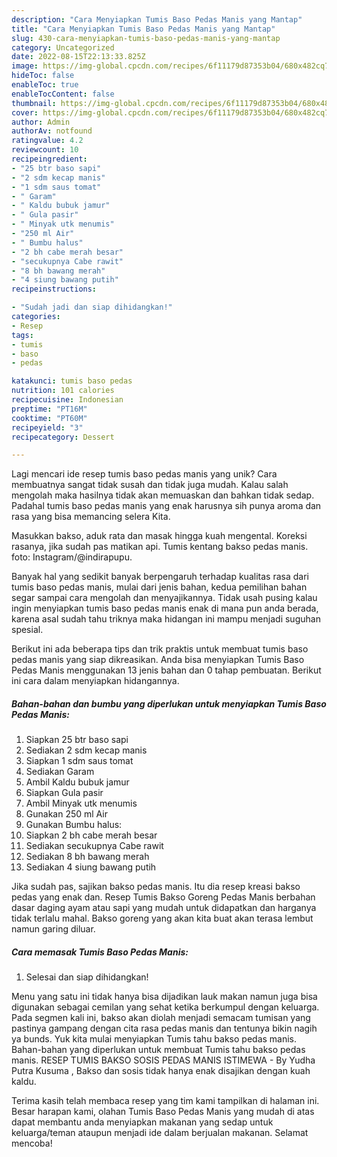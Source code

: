 ```yaml
---
description: "Cara Menyiapkan Tumis Baso Pedas Manis yang Mantap"
title: "Cara Menyiapkan Tumis Baso Pedas Manis yang Mantap"
slug: 430-cara-menyiapkan-tumis-baso-pedas-manis-yang-mantap
category: Uncategorized
date: 2022-08-15T22:13:33.825Z
image: https://img-global.cpcdn.com/recipes/6f11179d87353b04/680x482cq70/tumis-baso-pedas-manis-foto-resep-utama.jpg
hideToc: false
enableToc: true
enableTocContent: false
thumbnail: https://img-global.cpcdn.com/recipes/6f11179d87353b04/680x482cq70/tumis-baso-pedas-manis-foto-resep-utama.jpg
cover: https://img-global.cpcdn.com/recipes/6f11179d87353b04/680x482cq70/tumis-baso-pedas-manis-foto-resep-utama.jpg
author: Admin
authorAv: notfound
ratingvalue: 4.2
reviewcount: 10
recipeingredient:
- "25 btr baso sapi"
- "2 sdm kecap manis"
- "1 sdm saus tomat"
- " Garam"
- " Kaldu bubuk jamur"
- " Gula pasir"
- " Minyak utk menumis"
- "250 ml Air"
- " Bumbu halus"
- "2 bh cabe merah besar"
- "secukupnya Cabe rawit"
- "8 bh bawang merah"
- "4 siung bawang putih"
recipeinstructions:

- "Sudah jadi dan siap dihidangkan!"
categories:
- Resep
tags:
- tumis
- baso
- pedas

katakunci: tumis baso pedas 
nutrition: 101 calories
recipecuisine: Indonesian
preptime: "PT16M"
cooktime: "PT60M"
recipeyield: "3"
recipecategory: Dessert

---
```





Lagi mencari ide resep tumis baso pedas manis yang unik? Cara membuatnya sangat tidak susah dan tidak juga mudah. Kalau salah mengolah maka hasilnya tidak akan memuaskan dan bahkan tidak sedap. Padahal tumis baso pedas manis yang enak harusnya sih punya aroma dan rasa yang bisa memancing selera Kita.





Masukkan bakso, aduk rata dan masak hingga kuah mengental. Koreksi rasanya, jika sudah pas matikan api. Tumis kentang bakso pedas manis. foto: Instagram/@indirapupu.

Banyak hal yang sedikit banyak berpengaruh terhadap kualitas rasa dari tumis baso pedas manis, mulai dari jenis bahan, kedua pemilihan bahan segar sampai cara mengolah dan menyajikannya. Tidak usah pusing kalau ingin menyiapkan tumis baso pedas manis enak di mana pun anda berada, karena asal sudah tahu triknya maka hidangan ini mampu menjadi suguhan spesial.






Berikut ini ada beberapa tips dan trik praktis untuk membuat tumis baso pedas manis yang siap dikreasikan. Anda bisa menyiapkan Tumis Baso Pedas Manis menggunakan 13 jenis bahan dan 0 tahap pembuatan. Berikut ini cara dalam menyiapkan hidangannya.

<!--inarticleads1-->

##### Bahan-bahan dan bumbu yang diperlukan untuk menyiapkan Tumis Baso Pedas Manis:

1. Siapkan 25 btr baso sapi
1. Sediakan 2 sdm kecap manis
1. Siapkan 1 sdm saus tomat
1. Sediakan  Garam
1. Ambil  Kaldu bubuk jamur
1. Siapkan  Gula pasir
1. Ambil  Minyak utk menumis
1. Gunakan 250 ml Air
1. Gunakan  Bumbu halus:
1. Siapkan 2 bh cabe merah besar
1. Sediakan secukupnya Cabe rawit
1. Sediakan 8 bh bawang merah
1. Sediakan 4 siung bawang putih


Jika sudah pas, sajikan bakso pedas manis. Itu dia resep kreasi bakso pedas yang enak dan. Resep Tumis Bakso Goreng Pedas Manis berbahan dasar daging ayam atau sapi yang mudah untuk didapatkan dan harganya tidak terlalu mahal. Bakso goreng yang akan kita buat akan terasa lembut namun garing diluar. 

<!--inarticleads2-->

##### Cara memasak Tumis Baso Pedas Manis:


1. Selesai dan siap dihidangkan!

Menu yang satu ini tidak hanya bisa dijadikan lauk makan namun juga bisa digunakan sebagai cemilan yang sehat ketika berkumpul dengan keluarga. Pada segmen kali ini, bakso akan diolah menjadi semacam tumisan yang pastinya gampang dengan cita rasa pedas manis dan tentunya bikin nagih ya bunds. Yuk kita mulai menyiapkan Tumis tahu bakso pedas manis. Bahan-bahan yang diperlukan untuk membuat Tumis tahu bakso pedas manis. RESEP TUMIS BAKSO SOSIS PEDAS MANIS ISTIMEWA - By Yudha Putra Kusuma , Bakso dan sosis tidak hanya enak disajikan dengan kuah kaldu. 

Terima kasih telah membaca resep yang tim kami tampilkan di halaman ini. Besar harapan kami, olahan Tumis Baso Pedas Manis yang mudah di atas dapat membantu anda menyiapkan makanan yang sedap untuk keluarga/teman ataupun menjadi ide dalam berjualan makanan. Selamat mencoba!
